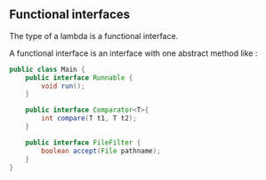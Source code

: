 ## Functional interfaces

The type of a lambda is a functional interface.

A functional interface is an interface with one abstract method like :

```java
public class Main {
    public interface Runnable {
        void run();
    }

    public interface Comparator<T>{
        int compare(T t1, T t2);
    }

    public interface FileFilter {
        boolean accept(File pathname);
    }
}

```

